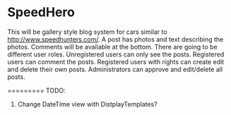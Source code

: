 SpeedHero
=========

This will be gallery style blog system for cars similar to http://www.speedhunters.com/. A post has photos and text describing the photos. Comments will be available at the bottom. There are going to be different user roles. Unregistered users can only see the posts. Registered users can comment the posts. Registered users with rights can create edit and delete their own posts. Administrators can approve and edit/delete all posts.

=========
TODO:
1. Change DateTime view with DistplayTemplates?